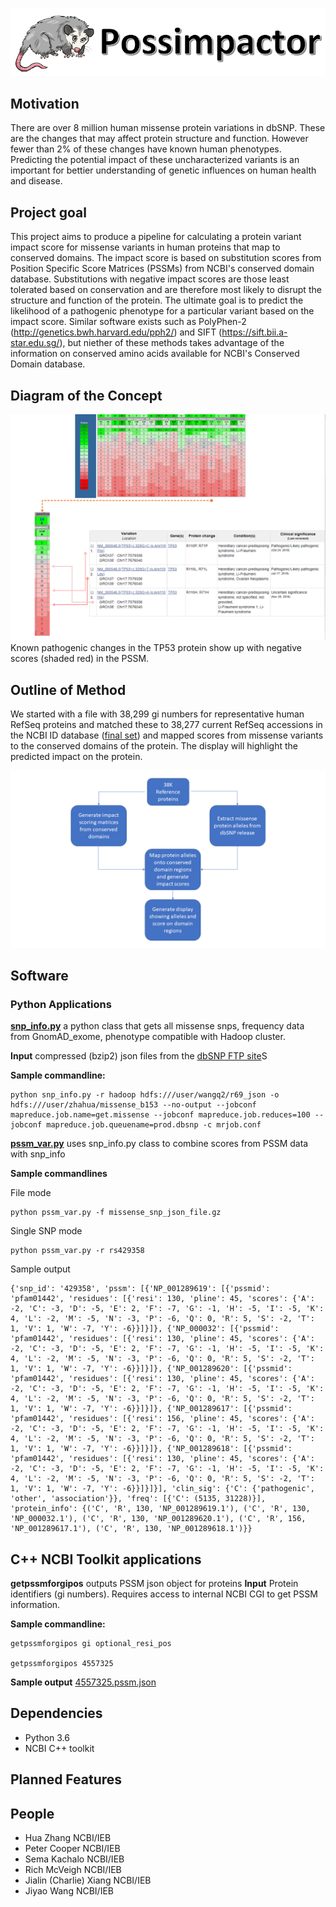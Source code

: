  
![](./possimpactor.png)

## Motivation
There are over 8 million human missense protein variations in dbSNP. These are the changes that may affect protein structure and function. However fewer than 2% of these changes have known human phenotypes. Predicting the potential impact of these uncharacterized variants is an important for bettier understanding of genetic influences on human health and disease.

## Project goal
This project aims to produce a pipeline for calculating a protein variant impact score for missense variants in human proteins that map to conserved domains. The impact score is based on substitution scores from Position Specific Score Matrices (PSSMs) from NCBI's conserved domain database. Substitutions with  negative impact scores are those least tolerated based on conservation and are therefore most likely to disrupt the structure and function of the protein. The ultimate goal is to predict the likelihood of a pathogenic phenotype for a particular variant based on the impact score.  Similar software exists such as PolyPhen-2 (http://genetics.bwh.harvard.edu/pph2/) and SIFT (https://sift.bii.a-star.edu.sg/), but niether of these methods takes advantage of the information on conserved amino acids available for NCBI's Conserved Domain database.
## Diagram of the Concept
![alt text](./product.png)
Known pathogenic changes in the TP53 protein show up with negative scores (shaded red) in the PSSM.


## Outline of Method
We started with a file with 38,299 gi numbers for representative human RefSeq proteins and matched these to 38,277 current RefSeq accessions in the NCBI ID database ([final set](./data/gi_accn_38K)) and mapped scores from missense variants to the conserved domains of the protein. The display will highlight the predicted impact on the protein.

![alt txt](./Flowchart_figures1.png)


## Software
### Python Applications
**[snp_info.py](./src/pssm_var.py)** a python class that gets all missense snps, frequency data from GnomAD_exome, phenotype compatible with Hadoop cluster.

 **Input** compressed (bzip2) json files from the [dbSNP FTP site](https://ftp.ncbi.nlm.nih.gov/snp/latest_release/JSON/)S

 **Sample commandline:**

 ```
 python snp_info.py -r hadoop hdfs:///user/wangq2/r69_json -o hdfs:///user/zhahua/missense_b153 --no-output --jobconf  mapreduce.job.name=get.missense --jobconf mapreduce.job.reduces=100 --jobconf mapreduce.job.queuename=prod.dbsnp -c mrjob.conf
 ```
**[pssm_var.py](./src/pssm_var.py)** uses snp_info.py class to combine scores from PSSM data with snp_info

**Sample commandlines**


File mode
```
python pssm_var.py -f missense_snp_json_file.gz
```
Single SNP mode
```
python pssm_var.py -r rs429358
```
Sample output
```
{'snp_id': '429358', 'pssm': [{'NP_001289619': [{'pssmid': 'pfam01442', 'residues': [{'resi': 130, 'pline': 45, 'scores': {'A': -2, 'C': -3, 'D': -5, 'E': 2, 'F': -7, 'G': -1, 'H': -5, 'I': -5, 'K': 4, 'L': -2, 'M': -5, 'N': -3, 'P': -6, 'Q': 0, 'R': 5, 'S': -2, 'T': 1, 'V': 1, 'W': -7, 'Y': -6}}]}]}, {'NP_000032': [{'pssmid': 'pfam01442', 'residues': [{'resi': 130, 'pline': 45, 'scores': {'A': -2, 'C': -3, 'D': -5, 'E': 2, 'F': -7, 'G': -1, 'H': -5, 'I': -5, 'K': 4, 'L': -2, 'M': -5, 'N': -3, 'P': -6, 'Q': 0, 'R': 5, 'S': -2, 'T': 1, 'V': 1, 'W': -7, 'Y': -6}}]}]}, {'NP_001289620': [{'pssmid': 'pfam01442', 'residues': [{'resi': 130, 'pline': 45, 'scores': {'A': -2, 'C': -3, 'D': -5, 'E': 2, 'F': -7, 'G': -1, 'H': -5, 'I': -5, 'K': 4, 'L': -2, 'M': -5, 'N': -3, 'P': -6, 'Q': 0, 'R': 5, 'S': -2, 'T': 1, 'V': 1, 'W': -7, 'Y': -6}}]}]}, {'NP_001289617': [{'pssmid': 'pfam01442', 'residues': [{'resi': 156, 'pline': 45, 'scores': {'A': -2, 'C': -3, 'D': -5, 'E': 2, 'F': -7, 'G': -1, 'H': -5, 'I': -5, 'K': 4, 'L': -2, 'M': -5, 'N': -3, 'P': -6, 'Q': 0, 'R': 5, 'S': -2, 'T': 1, 'V': 1, 'W': -7, 'Y': -6}}]}]}, {'NP_001289618': [{'pssmid': 'pfam01442', 'residues': [{'resi': 130, 'pline': 45, 'scores': {'A': -2, 'C': -3, 'D': -5, 'E': 2, 'F': -7, 'G': -1, 'H': -5, 'I': -5, 'K': 4, 'L': -2, 'M': -5, 'N': -3, 'P': -6, 'Q': 0, 'R': 5, 'S': -2, 'T': 1, 'V': 1, 'W': -7, 'Y': -6}}]}]}], 'clin_sig': {'C': {'pathogenic', 'other', 'association'}}, 'freq': [{'C': (5135, 31228)}], 'protein_info': {('C', 'R', 130, 'NP_001289619.1'), ('C', 'R', 130, 'NP_000032.1'), ('C', 'R', 130, 'NP_001289620.1'), ('C', 'R', 156, 'NP_001289617.1'), ('C', 'R', 130, 'NP_001289618.1')}}
```

## C++ NCBI Toolkit applications
**getpssmforgipos** outputs PSSM json object for proteins
**Input** Protein identifiers (gi numbers). Requires access to internal NCBI CGI to get PSSM information.

**Sample commandline:**
```
getpssmforgipos gi optional_resi_pos

getpssmforgipos 4557325

```

**Sample output**
[4557325.pssm.json](~/data/4557325.pssm.json)

## Dependencies
* Python 3.6
* NCBI C++ toolkit

## Planned Features

## People
* Hua Zhang NCBI/IEB
* Peter Cooper NCBI/IEB
* Sema Kachalo NCBI/IEB
* Rich McVeigh NCBI/IEB
* Jialin (Charlie) Xiang NCBI/IEB
* Jiyao Wang NCBI/IEB

